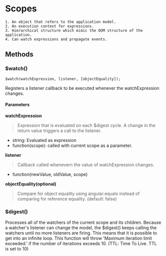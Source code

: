 # Scopes

	1. An object that refers to the application model. 
	2. An execution context for expressions.
	3. Hierarchical structure which mimic the DOM structure of the application.
	4. Can watch expressions and propagate events.
	
## Methods
### $watch()

```
$watch(watchExpression, listener, [objectEquality]);
```

Registers a listener callback to be executed whenever the watchExpression changes.

#### Parameters

**watchExpression**
>Expression that is evaluated on each $digest cycle. A change in the return value triggers a call to the listener.
* string: Evaluated as expression
* function(scope): called with current scope as a parameter.

**listener**
>Callback called whenevern the value of watchExpression changes.
* function(newValue, oldValue, scope)

**objectEquality(optional)**
>Compare for object equality using angular.equals instead of comparing for reference equality. (default: false)
	
### $digest()

Processes all of the watchers of the current scope and its children. Because a watcher's listener can change the model, the $digest() keeps calling the watchers until no more listeners are firing. This means that it is possible to get into an infinite loop. This function will throw 'Maximum iteration limit exceeded.' if the number of iterations exceeds 10. (TTL: Time To Live. TTL is set to 10)

